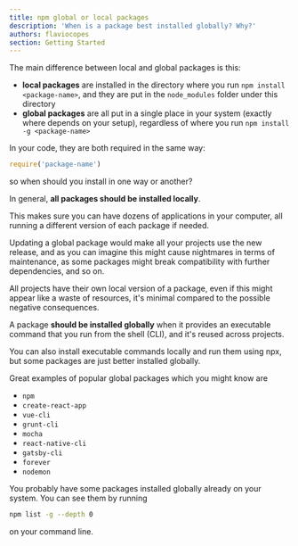 ```yaml
---
title: npm global or local packages
description: 'When is a package best installed globally? Why?'
authors: flaviocopes
section: Getting Started
---
```


The main difference between local and global packages is this:

- **local packages** are installed in the directory where you run `npm install <package-name>`, and they are put in the `node_modules` folder under this directory
- **global packages** are all put in a single place in your system (exactly where depends on your setup), regardless of where you run `npm install -g <package-name>`

In your code, they are both required in the same way:

```js
require('package-name')
```

so when should you install in one way or another?

In general, **all packages should be installed locally**.

This makes sure you can have dozens of applications in your computer, all running a different version of each package if needed.

Updating a global package would make all your projects use the new release, and as you can imagine this might cause nightmares in terms of maintenance, as some packages might break compatibility with further dependencies, and so on.

All projects have their own local version of a package, even if this might appear like a waste of resources, it's minimal compared to the possible negative consequences.

A package **should be installed globally** when it provides an executable command that you run from the shell (CLI), and it's reused across projects.

You can also install executable commands locally and run them using npx, but some packages are just better installed globally.

Great examples of popular global packages which you might know are

- `npm`
- `create-react-app`
- `vue-cli`
- `grunt-cli`
- `mocha`
- `react-native-cli`
- `gatsby-cli`
- `forever`
- `nodemon`

You probably have some packages installed globally already on your system. You can see them by running

```sh
npm list -g --depth 0
```

on your command line.
